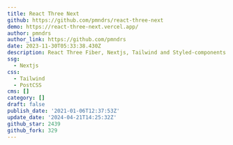 ```yaml
---
title: React Three Next
github: https://github.com/pmndrs/react-three-next
demo: https://react-three-next.vercel.app/
author: pmndrs
author_link: https://github.com/pmndrs
date: 2023-11-30T05:33:38.430Z
description: React Three Fiber, Nextjs, Tailwind and Styled-components starter
ssg:
  - Nextjs
css:
  - Tailwind
  - PostCSS
cms: []
category: []
draft: false
publish_date: '2021-01-06T12:37:53Z'
update_date: '2024-04-21T14:25:32Z'
github_star: 2439
github_fork: 329
---
```

